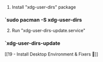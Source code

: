 1. Install "xdg-user-dirs" package

### `sudo pacman -S xdg-user-dirs

2. Run "xdg-user-dirs-update.service"

### `xdg-user-dirs-update

[[19 - Install Desktop Environment & Fixers 🔗]]

